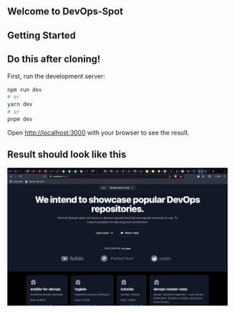 ## Welcome to DevOps-Spot
## Getting Started

## Do this after cloning!

First, run the development server:

```bash
npm run dev
# or
yarn dev
# or
pnpm dev
```

Open [http://localhost:3000](http://localhost:3000) with your browser to see the result.

## Result should look like this

![header](/public/header.png)
